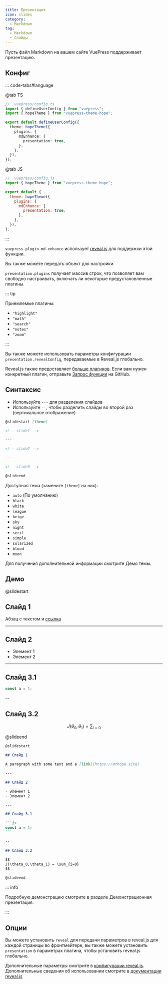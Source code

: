 ```yaml
---
title: Презентация
icon: slides
category:
  - Markdown
tag:
  - Markdown
  - Слайды
---
```


Пусть файл Markdown на вашем сайте VuePress поддерживает презентацию.

<!-- more -->

<!--lint disable no-duplicate-headings-->

## Конфиг

::: code-tabs#language

@tab TS

```ts {8-10}
// .vuepress/config.ts
import { defineUserConfig } from "vuepress";
import { hopeTheme } from "vuepress-theme-hope";

export default defineUserConfig({
  theme: hopeTheme({
    plugins: {
      mdEnhance: {
        presentation: true,
      },
    },
  }),
});
```

@tab JS

```js {7-9}
// .vuepress/config.js
import { hopeTheme } from "vuepress-theme-hope";

export default {
  theme: hopeTheme({
    plugins: {
      mdEnhance: {
        presentation: true,
      },
    },
  }),
};
```

:::

`vuepress-plugin-md-enhance` использует [reveal.js](https://revealjs.com/) для поддержки этой функции.

Вы также можете передать объект для настройки.

`presentation.plugins` получает массив строк, что позволяет вам свободно настраивать, включать ли некоторые предустановленные плагины.

::: tip

Приемлемые плагины:

- `"highlight"`
- `"math"`
- `"search"`
- `"notes"`
- `"zoom"`

:::

Вы также можете использовать параметры конфигурации `presentation.revealConfig`, передаваемые в Reveal.js глобально.

Reveal.js также предоставляет [больше плагинов](https://github.com/hakimel/reveal.js/wiki/Plugins,-Tools-and-Hardware). Если вам нужен конкретный плагин, отправьте [Запрос функции](https://github.com/vuepress-theme-hope/vuepress-theme-hope/issues/new?assignees=Mister-Hope&labels=enhancement&template=feature_request.md&title=%5BFeature+Request%5D) на GitHub.

## Синтаксис

- Используйте `---` для разделения слайдов
- Используйте `--`, чтобы разделить слайды во второй раз (вертикальное отображение)

```md
@slidestart [theme]

<!-- slide1 -->

---

<!-- slide2 -->

---

<!-- slide3 -->

@slideend
```

Доступная тема (замените `[theme]` на них):

- `auto` (По умолчанию)
- `black`
- `white`
- `league`
- `beige`
- `sky`
- `night`
- `serif`
- `simple`
- `solarized`
- `blood`
- `moon`

Для получения дополнительной информации смотрите <ProjectLink name="md-enhance" path="/guide/presentation/themes.html">Демо темы</ProjectLink>.

## Демо

@slidestart

## Слайд 1

Абзац с текстом и [ссылка](https://mrhope.site)

---

## Слайд 2

- Элемент 1
- Элемент 2

---

## Слайд 3.1

```js
const a = 1;
```

--

## Слайд 3.2

$$
J(\theta_0,\theta_1) = \sum_{i=0}
$$

@slideend

````md
@slidestart

## Слайд 1

A paragraph with some text and a [link](https://mrhope.site)

---

## Слайд 2

- Элемент 1
- Элемент 2

---

## Слайд 3.1

```js
const a = 1;
```

--

## Слайд 3.2

$$
J(\theta_0,\theta_1) = \sum_{i=0}
$$

@slideend
````

::: info

Подробную демонстрацию смотрите в разделе <ProjectLink name="md-enhance" path="/guide/presentation/demo.html">Демонстрационная презентация</ProjectLink>.

:::

## Опции

Вы можете установить `reveal` для передачи параметров в reveal.js для каждой страницы во фронтмейтере, вы также можете установить `presentation` в параметрах плагина, чтобы установить reveal.js глобально.

Дополнительные параметры смотрите в [конфигурации reveal.js](https://revealjs.com/config/). Дополнительные сведения об использовании смотрите в [документации reveal.js](https://revealjs.com/)
